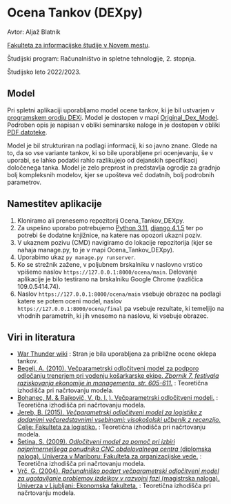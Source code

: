 # Ocena Tankov (DEXpy)

Avtor: Aljaž Blatnik

[Fakulteta za informacijske študije v Novem mestu](https://www.fis.unm.si/).

Študijski program: Računalništvo in spletne tehnologije, 2. stopnja.

Študijsko leto 2022/2023.

## Model

Pri spletni aplikaciji uporabljamo model ocene tankov, ki je bil ustvarjen v [programskem orodju DEXi](https://kt.ijs.si/MarkoBohanec/dexi.html). Model je dostopen v mapi [Original_Dex_Model](https://github.com/ABlatnik5/Ocena_Tankov_DEXpy/tree/main/Original_Dex_Model). Podroben opis je napisan v obliki seminarske naloge in je dostopen v obliki [PDF datoteke](https://github.com/ABlatnik5/Ocena_Tankov_DEXpy/blob/main/ABlatnik_Ocena_Tankov.pdf).

Model je bil strukturiran na podlagi informacij, ki so javno znane. Glede na to, da so vse variante tankov, ki so bile uporabljene pri ocenjevanju, še v uporabi, se lahko podatki rahlo razlikujejo od dejanskih specifikacij določenega tanka. Model je zelo preprost in predstavlja ogrodje za gradnjo bolj kompleksnih modelov, kjer se upošteva več dodatnih, bolj podrobnih parametrov.
 
## Namestitev aplikacije

1. Kloniramo ali prenesemo repozitorij Ocena_Tankov_DEXpy.
2. Za uspešno uporabo potrebujemo [Python 3.11](https://www.python.org/downloads/release/python-3110/), [django 4.1.5](https://docs.djangoproject.com/en/4.1/topics/install/) ter po potrebi še dodatne knjižnice, na katere nas opozori ukazni poziv.
3. V ukaznem pozivu (CMD) navigiramo do lokacije repozitorija (kjer se nahaja manage.py, to je v mapi Ocena_Tankov_DEXpy).
4. Uporabimo ukaz `py manage.py runserver`.
5. Ko se strežnik zažene, v poljubnem brskalniku v naslovno vrstico vpišemo naslov `https://127.0.0.1:8000/ocena/main`. Delovanje aplikacije je bilo testirano na brskalniku Google Chrome (različica 109.0.5414.74).
6. Naslov `https://127.0.0.1:8000/ocena/main` vsebuje obrazec na podlagi katere se potem oceni model, naslov `https://127.0.0.1:8000/ocena/final` pa vsebuje rezultate, ki temeljijo na vhodnih parametrih, ki jih vnesemo na naslovu, ki vsebuje obrazec.

## Viri in literatura

- [War Thunder wiki](https://wiki.warthunder.com/Ground_vehicles) : Stran je bila uporabljena za približne ocene oklepa tankov.
- [Begelj, A. (2010). Večparametrski odločitveni model za podporo odločanju trenerjem pri vodenju košarkarske ekipe. *Zbornik 7. festivala raziskovanja ekonomije in managementa, str. 605-611.*](https://www.fm-kp.si/zalozba/ISBN/978-961-266-122-9/prispevki/070.pdf) : Teoretična izhodišča pri načrtovanju modela. 
- [Bohanec, M. & Rajkovič, V. (b. l. ). Večparametrski odločitveni modeli.](https://kt.ijs.si/MarkoBohanec/org95/) : Teoretična izhodišča pri načrtovanju modela. 
- [Jereb, B. (2015). *Večparametrski odločitveni model za logistike z dodanimi večpredstavnimi vsebinami: visokošolski učbenik z recenzijo.* Celje: Fakulteta za logistiko.](http://labinf.fl.uni-mb.si/vecparametrski-odlocitveni-model/VPOM.pdf) : Teoretična izhodišča pri načrtovanju modela. 
- [Šetina, S. (2009). *Odločitveni model za pomoč pri izbiri najprimernejšega ponudnika CNC obdelovalnega centra* (diplomska naloga). Univerza v Mariboru: Fakulteta za organizacijske vede.](https://core.ac.uk/reader/67531520) : Teoretična izhodišča pri načrtovanju modela. 
- [Vrč, G. (2004). *Računalniško podprt večparametrski odločitveni model za ugotavljanje problemov izdelkov v razvojni fazi* (magistrska naloga). Univerza v Ljubljani: Ekonomska fakulteta.](http://www.cek.ef.uni-lj.si/magister/verc390.pdf) : Teoretična izhodišča pri načrtovanju modela. 
